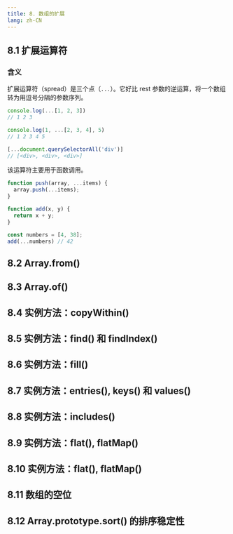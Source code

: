 ```yaml
---
title: 8. 数组的扩展
lang: zh-CN
---
```


## 8.1 扩展运算符

### 含义

扩展运算符（spread）是三个点（`...`）。它好比 rest 参数的逆运算，将一个数组转为用逗号分隔的参数序列。

```js
console.log(...[1, 2, 3])
// 1 2 3

console.log(1, ...[2, 3, 4], 5)
// 1 2 3 4 5

[...document.querySelectorAll('div')]
// [<div>, <div>, <div>]
```

该运算符主要用于函数调用。

```js
function push(array, ...items) {
  array.push(...items);
}

function add(x, y) {
  return x + y;
}

const numbers = [4, 38];
add(...numbers) // 42
```

## 8.2 Array.from()

## 8.3 Array.of()

## 8.4 实例方法：copyWithin()

## 8.5 实例方法：find() 和 findIndex()

## 8.6 实例方法：fill()

## 8.7 实例方法：entries(), keys() 和 values()

## 8.8 实例方法：includes()

## 8.9 实例方法：flat(), flatMap()

## 8.10 实例方法：flat(), flatMap()

## 8.11 数组的空位

## 8.12 Array.prototype.sort() 的排序稳定性
